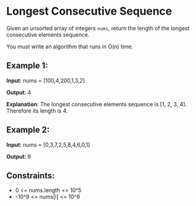 # Longest Consecutive Sequence

Given an unsorted array of integers `nums`, return the length of the longest consecutive elements sequence.

You must write an algorithm that runs in O(n) time.

## Example 1:

**Input**: nums = [100,4,200,1,3,2]

**Output**: 4

**Explanation**: The longest consecutive elements sequence is [1, 2, 3, 4]. Therefore its length is 4.

## Example 2:

**Input**: nums = [0,3,7,2,5,8,4,6,0,1]

**Output**: 9

## Constraints:

- 0 <= nums.length <= 10^5
- -10^9 <= nums[i] <= 10^9